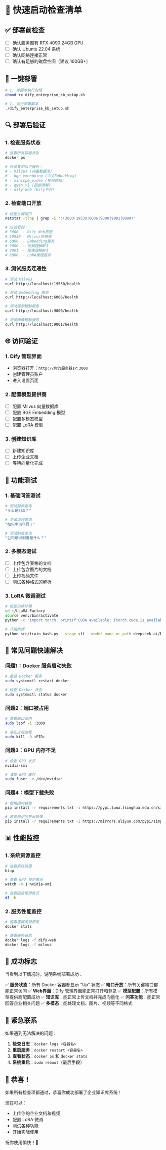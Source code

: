 # 🚀 快速启动检查清单

## ✅ 部署前检查

- [ ] 确认服务器有 RTX 4090 24GB GPU
- [ ] 确认 Ubuntu 22.04 系统
- [ ] 确认网络连接正常
- [ ] 确认有足够的磁盘空间（建议 100GB+）

## 🚀 一键部署

```bash
# 1. 给脚本执行权限
chmod +x dify_enterprise_kb_setup.sh

# 2. 运行部署脚本
./dify_enterprise_kb_setup.sh
```

## 🔍 部署后验证

### 1. 检查服务状态
```bash
# 查看所有容器状态
docker ps

# 应该看到以下服务：
# - milvus (向量数据库)
# - bge_embedding (中文Embedding)
# - minicpm_video (视频理解)
# - qwen_vl (图像理解)
# - dify-web (Dify平台)
```

### 2. 检查端口开放
```bash
# 检查关键端口
netstat -tlnp | grep -E ':(3000|19530|6006|9000|9001|8000)'

# 应该看到：
# 3000  - Dify Web界面
# 19530 - Milvus向量库
# 6006  - Embedding服务
# 9000  - 视频理解API
# 9001  - 图像理解API
# 8000  - LoRA推理服务
```

### 3. 测试服务连通性
```bash
# 测试 Milvus
curl http://localhost:19530/health

# 测试 Embedding 服务
curl http://localhost:6006/health

# 测试视频理解服务
curl http://localhost:9000/health

# 测试图像理解服务
curl http://localhost:9001/health
```

## 🌐 访问验证

### 1. Dify 管理界面
- 浏览器打开：`http://你的服务器IP:3000`
- 创建管理员账户
- 进入设置页面

### 2. 配置模型提供商
- [ ] 配置 Milvus 向量数据库
- [ ] 配置 BGE Embedding 模型
- [ ] 配置多模态模型
- [ ] 配置 LoRA 模型

### 3. 创建知识库
- [ ] 新建知识库
- [ ] 上传企业文档
- [ ] 等待向量化完成

## 🧪 功能测试

### 1. 基础问答测试
```bash
# 测试简称查询
"什么是ESS？"

# 测试流程查询
"如何申请年假？"

# 测试制度查询
"公司培训制度是什么？"
```

### 2. 多模态测试
- [ ] 上传包含表格的文档
- [ ] 上传包含图片的文档
- [ ] 上传视频文件
- [ ] 测试各种格式的解析

### 3. LoRA 微调测试
```bash
# 检查训练环境
cd ~/LLaMA-Factory
source venv/bin/activate
python -c "import torch; print(f'CUDA available: {torch.cuda.is_available()}')"

# 开始微调
python src/train_bash.py --stage sft --model_name_or_path deepseek-ai/DeepSeek-R1-Distill-Qwen-7B --dataset enterprise_kb --template qwen --finetuning_type lora --output_dir ./lora_ckpt --per_device_train_batch_size 4 --gradient_accumulation_steps 4 --num_train_epochs 3 --quantization_bit 4 --learning_rate 3e-4 --fp16
```

## 🔧 常见问题快速解决

### 问题1：Docker 服务启动失败
```bash
# 重启 Docker 服务
sudo systemctl restart docker

# 检查 Docker 状态
sudo systemctl status docker
```

### 问题2：端口被占用
```bash
# 查看端口占用
sudo lsof -i :3000

# 杀死占用进程
sudo kill -9 <PID>
```

### 问题3：GPU 内存不足
```bash
# 检查 GPU 状态
nvidia-smi

# 清理 GPU 缓存
sudo fuser -v /dev/nvidia*
```

### 问题4：模型下载失败
```bash
# 使用国内镜像
pip install -r requirements.txt -i https://pypi.tuna.tsinghua.edu.cn/simple

# 或者使用阿里云镜像
pip install -r requirements.txt -i https://mirrors.aliyun.com/pypi/simple/
```

## 📊 性能监控

### 1. 系统资源监控
```bash
# 查看系统资源
htop

# 查看 GPU 使用情况
watch -n 1 nvidia-smi

# 查看磁盘使用情况
df -h
```

### 2. 服务性能监控
```bash
# 查看容器资源使用
docker stats

# 查看服务日志
docker logs -f dify-web
docker logs -f milvus
```

## 🎯 成功标志

当看到以下情况时，说明系统部署成功：

✅ **服务状态**：所有 Docker 容器都显示 "Up" 状态
✅ **端口开放**：所有关键端口都能正常访问
✅ **Web界面**：Dify 管理界面能正常打开和登录
✅ **模型配置**：所有模型提供商配置成功
✅ **知识库**：能正常上传文档并完成向量化
✅ **问答功能**：能正常回答企业相关问题
✅ **多模态**：能处理文档、图片、视频等不同格式

## 🚨 紧急联系

如果遇到无法解决的问题：

1. **检查日志**：`docker logs <容器名>`
2. **重启服务**：`docker restart <容器名>`
3. **查看状态**：`docker ps` 和 `docker stats`
4. **系统重启**：`sudo reboot`（最后手段）

## 🎉 恭喜！

如果所有检查项都通过，恭喜你成功部署了企业知识库系统！

现在可以：
- 上传你的企业文档和视频
- 配置 LoRA 微调
- 测试各种功能
- 开始实际使用

祝你使用愉快！🚀
